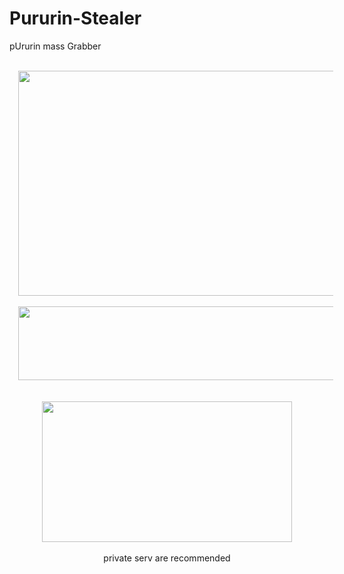 # Pururin-Stealer
pUrurin mass Grabber

<br />
<div class="separator" style="clear: both; text-align: center;">
<a href="https://2.bp.blogspot.com/-o7-27zxsJ7U/XENqnpBy07I/AAAAAAAABOI/VaB3qbfITewRpNJOtcplK0nc5esBoAGCwCLcBGAs/s1600/Screenshot_3.jpg" imageanchor="1" style="margin-left: 1em; margin-right: 1em;"><img border="0" data-original-height="900" data-original-width="1600" height="360" src="https://2.bp.blogspot.com/-o7-27zxsJ7U/XENqnpBy07I/AAAAAAAABOI/VaB3qbfITewRpNJOtcplK0nc5esBoAGCwCLcBGAs/s640/Screenshot_3.jpg" width="640" /></a></div>
<div class="separator" style="clear: both; text-align: center;">
</div>
<div class="separator" style="clear: both; text-align: center;">
</div>
<div class="separator" style="clear: both; text-align: center;">
<br /></div>
<div class="separator" style="clear: both; text-align: center;">
<a href="https://1.bp.blogspot.com/-hzr2DBAQLxw/XENq6Pgn1wI/AAAAAAAABOQ/R7pXI0KWcJApdzhuB_IRlP3g_3oy2k9FwCLcBGAs/s1600/Screenshot_1.jpg" imageanchor="1" style="margin-left: 1em; margin-right: 1em;"><img border="0" data-original-height="216" data-original-width="1155" height="118" src="https://1.bp.blogspot.com/-hzr2DBAQLxw/XENq6Pgn1wI/AAAAAAAABOQ/R7pXI0KWcJApdzhuB_IRlP3g_3oy2k9FwCLcBGAs/s640/Screenshot_1.jpg" width="640" /></a></div>
<div class="separator" style="clear: both; text-align: center;">
</div>
<div class="separator" style="clear: both; text-align: center;">
<br /></div>
<div class="separator" style="clear: both; text-align: center;">
<br /></div>
<div class="separator" style="clear: both; text-align: center;">
<a href="https://1.bp.blogspot.com/-yjcmIbRPpFI/XEI9aSZuWkI/AAAAAAAABMw/8QNQwzwU8NMyjSf3-BlKJOPbcsaPNEMywCLcBGAs/s1600/Screenshot_5.jpg" imageanchor="1" style="margin-left: 1em; margin-right: 1em;"><img border="0" data-original-height="900" data-original-width="1600" height="225" src="https://1.bp.blogspot.com/-yjcmIbRPpFI/XEI9aSZuWkI/AAAAAAAABMw/8QNQwzwU8NMyjSf3-BlKJOPbcsaPNEMywCLcBGAs/s400/Screenshot_5.jpg" width="400" /></a></div>
<div class="separator" style="clear: both; text-align: center;">
<br /></div>
<div class="separator" style="clear: both; text-align: center;">
private serv are recommended</div>
<div class="separator" style="clear: both; text-align: center;">
<br /></div>
<div class="separator" style="clear: both; text-align: center;">
</div>
<div class="separator" style="clear: both; text-align: center;">
<br /></div>
